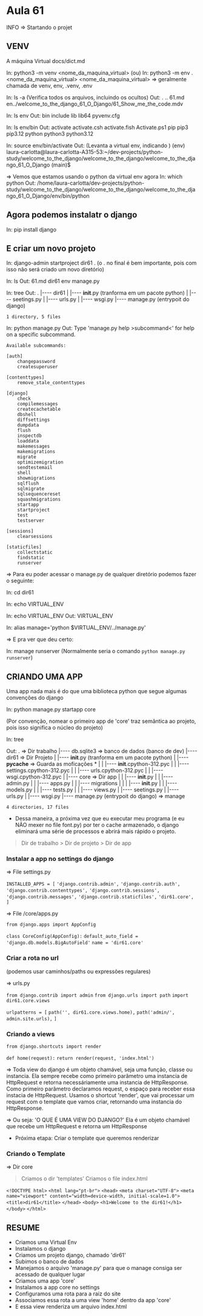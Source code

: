 # Aula 61

INFO => Startando o projet

## VENV

A máquina Virtual docs/dict.md

In: python3 -m venv <nome_da_maquina_virtual> (ou)
In: python3 -m env .<nome_da_maquina_virtual>
<nome_da_maquina_virtual> => geralmente chamada de venv, env, .venv, .env

In: ls -a (Verifica todos os arquivos, incluindo os ocultos)
Out:
    .  ..  61.md  en../welcome_to_the_django_61_O_Django/61_Show_me_the_code.mdv

In: ls env
Out:
    bin  include  lib  lib64  pyvenv.cfg

In: ls env/bin
Out:
    activate  activate.csh  activate.fish  Activate.ps1  pip  pip3  pip3.12  python  python3  python3.12

In: source env/bin/activate
Out: (Levanta a virtual env, indicando )
    (env) laura-carlotta@laura-carlotta-A315-53:~/dev-projects/python-study/welcome_to_the_django/welcome_to_the_django/welcome_to_the_django_61_O_Django (main)$

=> Vemos que estamos usando o python da virtual env agora
In: which python
Out:
    /home/laura-carlotta/dev-projects/python-study/welcome_to_the_django/welcome_to_the_django/welcome_to_the_django_61_O_Django/env/bin/python

## Agora podemos instalatr o django

In: pip install django

## E criar um novo projeto

In: django-admin startproject dir61 . (o . no final é bem importante, pois com isso não será criado um novo diretório)

In: ls
Out:
    61.md  dir61  env  manage.py

In: tree
Out:
    .
    |---- dir61
    |      |---- __init__.py (tranforma em um pacote python)
    |      |---- seetings.py
    |      |---- urls.py
    |      |---- wsgi.py
    |---- manage.py (entrypoit do django)

    1 directory, 5 files

In: python manage.py
Out:
    Type 'manage.py help >subcommand<' for help on a specific subcommand.

    Available subcommands:

    [auth]
        changepassword
        createsuperuser

    [contenttypes]
        remove_stale_contenttypes

    [django]
        check
        compilemessages
        createcachetable
        dbshell
        diffsettings
        dumpdata
        flush
        inspectdb
        loaddata
        makemessages
        makemigrations
        migrate
        optimizemigration
        sendtestemail
        shell
        showmigrations
        sqlflush
        sqlmigrate
        sqlsequencereset
        squashmigrations
        startapp
        startproject
        test
        testserver

    [sessions]
        clearsessions

    [staticfiles]
        collectstatic
        findstatic
        runserver

=> Para eu poder acessar o manage.py de qualquer diretório podemos fazer o seguinte:

In: cd dir61

In: echo VIRTUAL_ENV

In: echo VIRTUAL_ENV
Out:
    VIRTUAL_ENV

In: alias manage='python $VIRTUAL_ENV/../manage.py'

=> E pra ver que deu certo:

In: manage runserver
(Normalmente seria o comando `python manage.py runserver`)

## CRIANDO UMA APP

Uma app nada mais é do que uma biblioteca python que segue algumas convenções do django

In: python manage.py startapp core

(Por convenção, nomear o primeiro app de 'core' traz semântica ao projeto, pois isso significa o núcleo do projeto)

In: tree

Out:
    .                                                           => Dir trabalho
    |---- db.sqlite3                                            => banco de dados (banco de dev)
    |---- dir61                                                 => Dir Projeto
    |      |---- __init__.py (tranforma em um pacote python)
    |      |---- __pycache__                                    => Guarda as moficações *
    |      |      |---- __init__.cpython-312.pyc
    |      |      |---- settings.cpython-312.pyc
    |      |      |---- urls.cpython-312.pyc
    |      |      |---- wsgi.cpython-312.pyc
    |      |---- core                                           => Dir app
    |      |      |---- __init__.py
    |      |      |---- admin.py
    |      |      |---- apps.py
    |      |      |---- migrations
    |      |      |      |---- __init__.py
    |      |      |---- models.py
    |      |      |---- tests.py
    |      |      |---- views.py
    |      |---- seetings.py
    |      |---- urls.py
    |      |---- wsgi.py
    |---- manage.py (entrypoit do django)                      => manage

    4 directories, 17 files

* Dessa maneira, a próxima vez que eu executar meu programa (e eu NÃO mexer no file font.py) por ter o cache armazenado, o django eliminará uma série de processos e abrirá mais rápido o projeto.

> Dir de trabalho > Dir de projeto > Dir de app

### Instalar a app no settings do django

=> File settings.py

`INSTALLED_APPS = [`
    `'django.contrib.admin',`
    `'django.contrib.auth',`
    `'django.contrib.contenttypes',`
    `'django.contrib.sessions',`
    `'django.contrib.messages',`
    `'django.contrib.staticfiles',`
    `'dir61.core',`
`]`

=> File /core/apps.py

`from django.apps import AppConfig`

`class CoreConfig(AppConfig):`
    `default_auto_field = 'django.db.models.BigAutoField'`
    `name = 'dir61.core'`

### Criar a rota no url

(podemos usar caminhos/paths ou expressões regulares)

=> urls.py

`from django.contrib import admin`
`from django.urls import path`
`import dir61.core.views`

`urlpatterns = [`
    `path('', dir61.core.views.home),`
    `path('admin/', admin.site.urls),`
`]`

### Criando a views

`from django.shortcuts import render`

`def home(request):`
    `return render(request, 'index.html')`

=> Toda view do django é um objeto chamável, seja uma função, classe ou instancia. Ela sempre recebe como primeiro parâmetro uma instancia de HttpRequest e retorna necessáriamente uma instancia de HttpResponse.
Como primeiro parâmetro declaramos request, o espaço para receber essa instacia de HttpRequest. Usamos o shortcut 'render', que vai processar um request com o template que vamos criar, retornando uma instancia do HttpResponse.

=> Ou seja: 'O QUE É UMA VIEW DO DJANGO?'
    Ela é um objeto chamável que recebe um HttpRequest e retorna um HttpResponse

* Próxima etapa: Criar o template que queremos renderizar

### Criando o Template

=> Dir core

> Criamos o dir 'templates'
  > Criamos o file index.html

`<!DOCTYPE html>`
`<html lang="pt-br">`
`<head>`
    `<meta charset="UTF-8">`
    `<meta name="viewport" content="width=device-width, initial-scale=1.0">`
    `<title>dir61</title>`
`</head>`
`<body>`
    `<h1>Welcome to the dir61!</h1>`
`</body>`
`</html>`

## RESUME

* Criamos uma Virtual Env
* Instalamos o django
* Criamos um projeto django, chamado 'dir61'
* Subimos o banco de dados
* Manejamos o arquivo 'manage.py' para que o manage consiga ser acessado de qualquer lugar
* Criamos uma app 'core'
* Instalamos a app core no settings
* Configuramos uma rota para a raiz do site
* Associamos essa rota a uma view 'home' dentro da app 'core'
* E essa view renderiza um arquivo index.html
